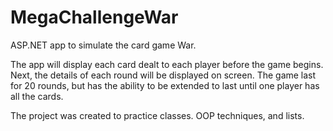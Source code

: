 # MegaChallengeWar
ASP.NET app to simulate the card game War. 

The app will display each card dealt to each player before the game begins. Next, the details of each round will be displayed on screen. The game last for 20 rounds, but has the ability to be extended to last until one player has all the cards. 

The project was created to practice classes. OOP techniques, and lists. 
